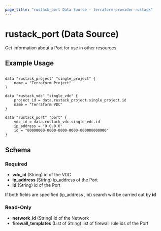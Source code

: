 ```yaml
---
page_title: "rustack_port Data Source - terraform-provider-rustack"
---
```

# rustack_port (Data Source)

Get information about a Port for use in other resources. 

## Example Usage

```hcl

data "rustack_project" "single_project" {
    name = "Terraform Project"
}

data "rustack_vdc" "single_vdc" {
    project_id = data.rustack_project.single_project.id
    name = "Terraform VDC"
}

data "rustack_port" "port" {
    vdc_id = data.rustack_vdc.single_vdc.id
    ip_address = "0.0.0.0"
    id = "00000000-0000-0000-0000-000000000000"
}

```
## Schema

### Required

- **vdc_id** (String) id of the VDC
- **ip_address** (String) ip_address of the Port
- **id** (String) id of the Port

If both fields are specified (ip_address , id) search will be carried out by **id**

### Read-Only

- **network_id** (String) id of the Network
- **firewall_templates** (List of String) list of firewall rule ids of the Port

